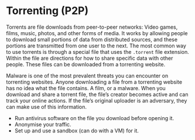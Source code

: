 # Torrenting (P2P)

Torrents are file downloads from peer-to-peer networks: Video games, films, music, photos, and other forms of media. 
It works by allowing people to download small portions of data from distributed sources, and these portions are 
transmitted from one user to the next. The most common way to use torrents is through a special file that uses the 
`.torrent` file extension. Within the file are directions for how to share specific data with other people. These files
can be downloaded from a torrenting website.

Malware is one of the most prevalent threats you can encounter on torrenting websites. Anyone downloading a file 
from a torrenting website has no idea what the file contains. A film, or a malware. When you download 
and share a torrent file, the file’s creator becomes active and can track your online actions. If the file’s 
original uploader is an adversary, they can make use of this information.

* Run antivirus software on the file you download before opening it.
* Anonymise your traffic.
* Set up and use a sandbox (can do with a VM) for it.